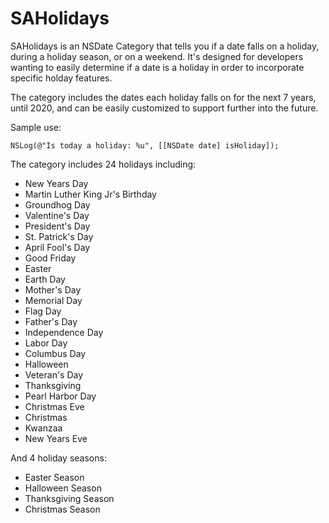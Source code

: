 SAHolidays
==========

SAHolidays is an NSDate Category that tells you if a date falls on a holiday, during a holiday season, or on a weekend. It's designed for developers wanting to easily determine if a date is a holiday in order to incorporate specific holday features. 

The category includes the dates each holiday falls on for the next 7 years, until 2020, and can be easily customized to support further into the future.

Sample use:
```
NSLog(@"Is today a holiday: %u", [[NSDate date] isHoliday]);
```

The category includes 24 holidays including:
  * New Years Day
  * Martin Luther King Jr's Birthday
  * Groundhog Day
  * Valentine's Day
  * President's Day
  * St. Patrick's Day
  * April Fool's Day
  * Good Friday
  * Easter
  * Earth Day
  * Mother's Day
  * Memorial Day
  * Flag Day
  * Father's Day
  * Independence Day
  * Labor Day
  * Columbus Day
  * Halloween
  * Veteran's Day
  * Thanksgiving
  * Pearl Harbor Day
  * Christmas Eve
  * Christmas
  * Kwanzaa
  * New Years Eve

And 4 holiday seasons:
  * Easter Season
  * Halloween Season
  * Thanksgiving Season
  * Christmas Season


  
